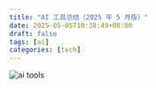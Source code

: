 ```yaml
---
title: "AI 工具总结（2025 年 5 月版）"
date: 2025-05-05T10:38:49+08:00
draft: false
tags: [ai]
categories: [tech]
---
```

![ai tools](https://cdn.mahaoliang.tech/2024/202505051042243.JPG)

